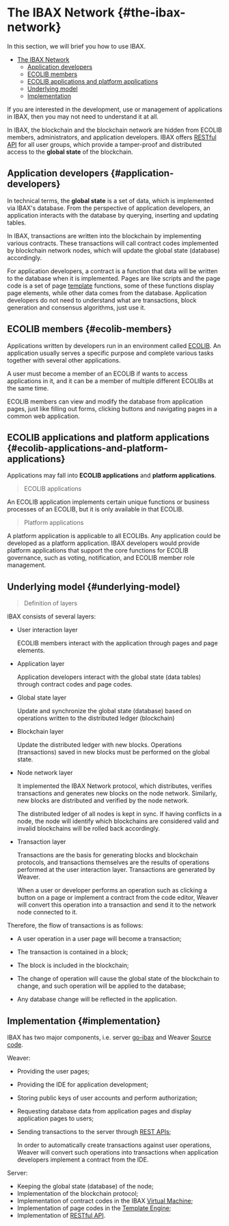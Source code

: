 # The IBAX Network {#the-ibax-network}


In this section, we will brief you how to use IBAX.

- [The IBAX Network](#the-ibax-network)
  - [Application developers](#application-developers)
  - [ECOLIB members](#ecolib-members)
  - [ECOLIB applications and platform applications](#ecolib-applications-and-platform-applications)
  - [Underlying model](#underlying-model)
  - [Implementation](#implementation)
  

If you are interested in the development, use or management of applications in IBAX, then you may not need to understand it at all.

In IBAX, the blockchain and the blockchain network are hidden from ECOLIB members, administrators, and application developers. IBAX offers [RESTful API](../reference/api2.md) for all user groups, which provide a tamper-proof and distributed access to the **global state** of the blockchain.

## Application developers {#application-developers}

In technical terms, the **global state** is a set of data, which is implemented via IBAX's database. From the perspective of application developers, an application interacts with the database by querying, inserting and updating tables.

In IBAX, transactions are written into the blockchain by implementing various contracts. These transactions will call contract codes implemented by blockchain network nodes, which will update the global state (database) accordingly.

For application developers, a contract is a function that data will be written to the database when it is implemented. Pages are like scripts and the page code is a set of page [template](../topics/templates2.md) functions, some of these functions display page elements, while other data comes from the database. Application developers do not need to understand what are transactions, block generation and consensus algorithms, just use it.

## ECOLIB members {#ecolib-members}

Applications written by developers run in an environment called [ECOLIB](thesaurus.md#ecolib). An application usually serves a specific purpose and complete various tasks together with several other applications.

A user must become a member of an ECOLIB if wants to access applications in it, and it can be a member of multiple different ECOLIBs at the same time.

ECOLIB members can view and modify the database from application pages, just like filling out forms, clicking buttons and navigating pages in a common web application.

## ECOLIB applications and platform applications {#ecolib-applications-and-platform-applications}

Applications may fall into **ECOLIB applications** and **platform applications**.

> ECOLIB applications

An ECOLIB application implements certain unique functions or business processes of an ECOLIB, but it is only available in that ECOLIB.
> Platform applications

A platform application is applicable to all ECOLIBs. Any application could be developed as a platform application. IBAX developers would provide platform applications that support the core functions for ECOLIB governance, such as voting, notification, and ECOLIB member role management.

## Underlying model {#underlying-model}

> Definition of layers

IBAX consists of several layers:

* User interaction layer

    ECOLIB members interact with the application through pages and page elements.

* Application layer

    Application developers interact with the global state (data tables) through contract codes and page codes.

* Global state layer

    Update and synchronize the global state (database) based on operations written to the distributed ledger (blockchain)
* Blockchain layer

    Update the distributed ledger with new blocks. Operations (transactions) saved in new blocks must be performed on the global state.

* Node network layer

    It implemented the IBAX Network protocol, which distributes, verifies transactions and generates new blocks on the node network. Similarly, new blocks are distributed and verified by the node network.

    The distributed ledger of all nodes is kept in sync. If having conflicts in a node, the node will identify which blockchains are considered valid and invalid blockchains will be rolled back accordingly.

* Transaction layer

    Transactions are the basis for generating blocks and blockchain protocols, and transactions themselves are the results of operations performed at the user interaction layer. Transactions are generated by Weaver.

    When a user or developer performs an operation such as clicking a button on a page or implement a contract from the code editor, Weaver will convert this operation into a transaction and send it to the network node connected to it.

Therefore, the flow of transactions is as follows:

  * A user operation in a user page will become a transaction;
  * The transaction is contained in a block;

  * The block is included in the blockchain;

  * The change of operation will cause the global state of the blockchain to change, and such operation will be applied to the database;

  * Any database change will be reflected in the application.

## Implementation {#implementation}

IBAX has two major components, i.e. server [go-ibax](https://github.com/IBAX-io/go-ibax) and Weaver [Source code](https://github.com/IBAX-io/weaver).

Weaver:
  * Providing the user pages;
  * Providing the IDE for application development;
  * Storing public keys of user accounts and perform authorization;
  * Requesting database data from application pages and display application pages to users;
  * Sending transactions to the server through [REST APIs](../reference/api2.md);

      In order to automatically create transactions against user operations, Weaver will convert such operations into transactions when application developers implement a contract from the IDE.

Server:
  * Keeping the global state (database) of the node;
  * Implementation of the blockchain protocol;
  * Implementation of contract codes in the IBAX [Virtual Machine](../topics/vm.md);
  * Implementation of page codes in the [Template Engine](../topics/templates2.md);
  * Implementation of [RESTful API](../reference/api2.md).